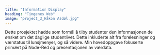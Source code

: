 ```yaml
---
title: "Information Display"
heading: "Tingenes Web"
image: "project_3_Håkon Asdøl.jpg"
---
```


Dette prosjektet hadde som formål å tilby studenter den informasjonen de ønsket om det daglige studentlivet. Dette inkluderte alt fra forelesninger og værstatus til lunsjmenyer, og så videre. Min hovedoppgave fokuserte primært på Node-Red og presentasjonen av værdata.
